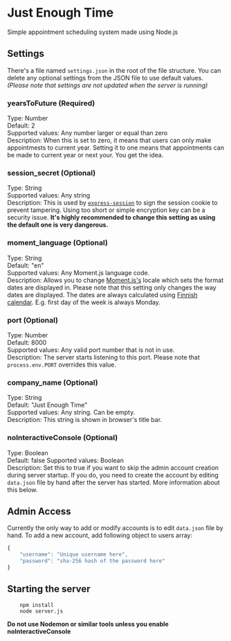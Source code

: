 # Just Enough Time
Simple appointment scheduling system made using Node.js

## Settings
There's a file named `settings.json` in the root of the file structure. You can delete any optional settings from the JSON file to use default values.  
_(Please note that settings are not updated when the server is running)_

### yearsToFuture (Required)
Type: Number  
Default: 2  
Supported values: Any number larger or equal than zero  
Description: When this is set to zero, it means that users can only make appointmests to current year. Setting it to one means that appointments can be made to current year or next your. You get the idea.

### session_secret (Optional)
Type: String  
Supported values: Any string  
Description: This is used by [`express-session`](https://github.com/expressjs/session) to sign the session cookie to prevent tampering. Using too short or simple encryption key can be a security issue. **It's highly recommended to change this setting as using the default one is very dangerous.** 

### moment_language (Optional)
Type: String  
Default: "en"  
Supported values: Any Moment.js language code.   
Description: Allows you to change [Moment.js's](https://github.com/moment/moment/) locale which sets the format dates are displayed in. Please note that this setting only changes the way dates are displayed. The dates are always calculated using [Finnish calendar](https://www.timeanddate.com/calendar/?country=24). E.g. first day of the week is always Monday.

### port (Optional)
Type: Number  
Default: 8000  
Supported values: Any valid port number that is not in use.  
Description: The server starts listening to this port. Please note that `process.env.PORT` overrides this value.

### company_name (Optional)
Type: String  
Default: "Just Enough Time"  
Supported values: Any string. Can be empty.  
Description: This string is shown in browser's title bar.

### noInteractiveConsole (Optional)
Type: Boolean  
Default: false 
Supported values: Boolean  
Description: Set this to true if you want to skip the admin account creation during server startup. If you do, you need to create the account by editing `data.json` file by hand after the server has started. More information about this below.

## Admin Access
Currently the only way to add or modify accounts is to edit `data.json` file by hand. To add a new account, add following object to users array:

```javascript
{
    "username": "Unique username here",
    "password": "sha-256 hash of the password here"
}
```

## Starting the server
```
    npm install
    node server.js
```  
**Do not use Nodemon or similar tools unless you enable noInteractiveConsole**